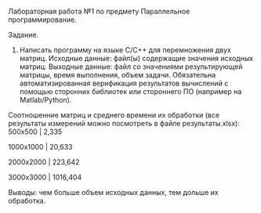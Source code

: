Лабораторная работа №1 по предмету Параллельное программирование.

Задание.
1)	Написать программу на языке C/C++ для перемножения двух матриц. 
Исходные данные: файл(ы) содержащие значения исходных матриц.
Выходные данные: файл со значениями результирующей матрицы, время выполнения, объем задачи.
Обязательна автоматизированная верификация результатов вычислений с помощью сторонних библиотек или стороннего ПО (например на Matlab/Python).

Соотношенние матриц и среднего времени их обработки (все результаты измерений можно посмотреть в файле результаты.xlsx):
500х500   | 2,335

1000х1000 | 20,633

2000х2000 | 223,642

3000х3000 | 1016,404

Выводы: чем больше объем исходных данных, тем дольше их обработка.
